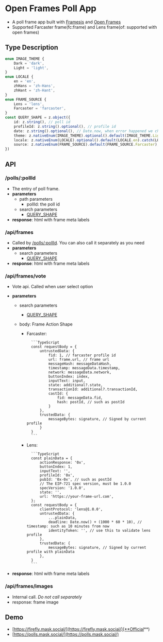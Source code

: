 # Open Frames Poll App

- A poll frame app built with [Framesjs](https://framesjs.org/) and [Open Frames](https://github.com/open-frames/standard)
- Supported Farcaster frame(fc:frame) and Lens frame(of: supported with open frames)

## Type Description

```TypeScript
enum IMAGE_THEME {
    Dark = 'dark',
    Light = 'light',
}
enum LOCALE {
    en = 'en',
    zhHans = 'zh-Hans',
    zhHant = 'zh-Hant',
}
enum FRAME_SOURCE {
    Lens = 'lens',
    Farcaster = 'farcaster',
}
const QUERY_SHAPE = z.object({
    id: z.string(), // poll id
    profileId: z.string().optional(), // profile id
    date: z.string().optional(), // Date.now, when error happened we change this and redirect with no cache
    theme: z.nativeEnum(IMAGE_THEME).optional().default(IMAGE_THEME.Light).catch(IMAGE_THEME.Light), // theme of frame image
    locale: z.nativeEnum(LOCALE).optional().default(LOCALE.en).catch(LOCALE.en), // locale of frame image
    source: z.nativeEnum(FRAME_SOURCE).default(FRAME_SOURCE.Farcaster), // supported platform
})
```

## API

### /polls/:pollId

- The entry of poll frame.
- **parameters**
  - path parameters
    - pollId: the poll id
  - search parameters
    - [QUERY_SHAPE](#type-description)
- **response**: html with frame meta labels

### /api/frames

- Called by [/polls/:pollId](#pollspollid). You can also call it separately as you need
- **parameters**
  - search parameters
    - [QUERY_SHAPE](#type-description)
- **response**: html with frame meta labels

### /api/frames/vote

- Vote api. Called when user select option
- **parameters**

  - search parameters
    - [QUERY_SHAPE](#type-description)
  - body: Frame Action Shape

    - Farcaster:

            ```TypeScript
            const requestBody = {
                untrustedData: {
                    fid: 1, // farcaster profile id
                    url: frame.url, // frame url
                    messageHash: messageDataHash,
                    timestamp: messageData.timestamp,
                    network: messageData.network,
                    buttonIndex: index,
                    inputText: input,
                    state: additional?.state,
                    transactionId: additional?.transactionId,
                    castId: {
                        fid: messageData.fid,
                        hash: postId, // such as postId
                    }
                },
                trustedData: {
                    messageBytes: signature, // Signed by current profile
                }
            }
            ```

    - Lens:

            ```TypeScript
            const plainData = {
                actionResponse: '0x',
                buttonIndex: 1,
                inputText: '',
                profileId: '0x',
                pubId: '0x-0x', // such as postId
                // The EIP-721 spec version, must be 1.0.0
                specVersion: '1.0.0',
                state: '',
                url: 'https://your-frame-url.com',
            };
            const requestBody = {
                clientProtocol: 'lens@1.0.0',
                untrustedData: {
                    ...plainData,
                    deadline: Date.now() + (1000 * 60 * 10), // timestamp: such as 10 minutes from now
                    identityToken: '', // use this to validate lens profile
                },
                trustedData: {
                    messageBytes: signature, // Signed by current profile with plainData
                },
            }
            ```

- **response**: html with frame meta labels

### /api/frames/images

- Internal call. _Do not call separately_
- response: frame image

## Demo

- [https://firefly.mask.social/](https://firefly.mask.social/)(**Official**)
- [https://polls.mask.social/](https://polls.mask.social/)
